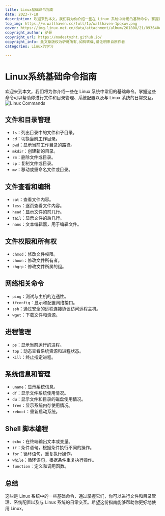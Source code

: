 ```yaml
---
title: Linux基础命令指南
date: 2023-7-18
description: 欢迎来到本文，我们将为你介绍一些在 Linux 系统中常用的基础命令。掌握这些命令可以帮助你进行文件和目录管理、系统配置以及与 Linux 系统的日常交互。
top_img: https://w.wallhaven.cc/full/1p/wallhaven-1pqxwv.png
cover: https://img.linux.net.cn/data/attachment/album/201808/21/093640ox5xzq4lddz33d2a.jpg
copyright_author: 驴哥
copyright_url: https://modestyzht.github.io/
copyright_info: 此文章版权为驴哥所有,如有转载,请注明来自原作者
categories: Linux的学习

---
```


# Linux系统基础命令指南

欢迎来到本文，我们将为你介绍一些在 Linux 系统中常用的基础命令。掌握这些命令可以帮助你进行文件和目录管理、系统配置以及与 Linux 系统的日常交互。
![Linux Commands](https://www.labno3.com/wp-content/uploads/2020/12/Linux-commands-cheat-sheet-thumb.png)

## 文件和目录管理

- `ls`：列出目录中的文件和子目录。
- `cd`：切换当前工作目录。
- `pwd`：显示当前工作目录的路径。
- `mkdir`：创建新的目录。
- `rm`：删除文件或目录。
- `cp`：复制文件或目录。
- `mv`：移动或重命名文件或目录。

## 文件查看和编辑

- `cat`：查看文件内容。
- `less`：逐页查看文件内容。
- `head`：显示文件的前几行。
- `tail`：显示文件的后几行。
- `nano`：文本编辑器，用于编辑文件。

## 文件权限和所有权

- `chmod`：修改文件权限。
- `chown`：修改文件所有者。
- `chgrp`：修改文件所属的组。

## 网络相关命令

- `ping`：测试与主机的连通性。
- `ifconfig`：显示和配置网络接口。
- `ssh`：通过安全的远程连接协议访问远程主机。
- `wget`：下载文件和资源。

## 进程管理

- `ps`：显示当前运行的进程。
- `top`：动态查看系统资源和进程状态。
- `kill`：终止指定进程。

## 系统信息和管理

- `uname`：显示系统信息。
- `df`：显示文件系统使用情况。
- `du`：显示文件和目录的磁盘使用情况。
- `free`：显示系统内存使用情况。
- `reboot`：重新启动系统。

## Shell 脚本编程

- `echo`：在终端输出文本或变量。
- `if`：条件语句，根据条件执行不同的操作。
- `for`：循环语句，重复执行操作。
- `while`：循环语句，根据条件重复执行操作。
- `function`：定义和调用函数。

## 总结

这些是 Linux 系统中的一些基础命令，通过掌握它们，你可以进行文件和目录管理、系统配置以及与 Linux 系统的日常交互。希望这份指南能够帮助你更好地使用 Linux。
